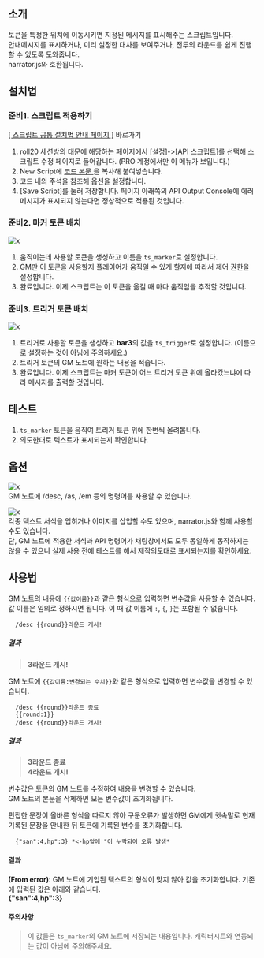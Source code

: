 ## 소개
토큰을 특정한 위치에 이동시키면 지정된 메시지를 표시해주는 스크립트입니다.  
안내메시지를 표시하거나, 미리 설정한 대사를 보여주거나, 전투의 라운드를 쉽게 진행할 수 있도록 도와줍니다.  
narrator.js와 호환됩니다.

## 설치법
### 준비1. 스크립트 적용하기
[[ 스크립트 공통 설치법 안내 페이지 ]](https://github.com/kibkibe/roll20-api-scripts/wiki) 바로가기
1. roll20 세션방의 대문에 해당하는 페이지에서 [설정]->[API 스크립트]를 선택해 스크립트 수정 페이지로 들어갑니다. (PRO 계정에서만 이 메뉴가 보입니다.)
2. New Script에 [ 코드 본문 ](https://github.com/kibkibe/roll20-api-scripts/blob/master/token_scripter/token_scripter.js)을 복사해 붙여넣습니다.
3. 코드 내의 주석을 참조해 옵션을 설정합니다.
4. [Save Script]를 눌러 저장합니다. 페이지 아래쪽의 API Output Console에 에러 메시지가 표시되지 않는다면 정상적으로 적용된 것입니다.

### 준비2. 마커 토큰 배치
![x](https://github.com/kibkibe/roll20-api-scripts/blob/master/wiki_image/ts/1_1.png)
1. 움직이는데 사용할 토큰을 생성하고 이름을 `ts_marker`로 설정합니다.  
2. GM만 이 토큰을 사용할지 플레이어가 움직일 수 있게 할지에 따라서 제어 권한을 설정합니다.
3. 완료입니다. 이제 스크립트는 이 토큰을 옮길 때 마다 움직임을 추적할 것입니다.

### 준비3. 트리거 토큰 배치
![x](https://github.com/kibkibe/roll20-api-scripts/blob/master/wiki_image/ts/1_2.png)
1. 트리거로 사용할 토큰을 생성하고 **bar3**의 값을 `ts_trigger`로 설정합니다. (이름으로 설정하는 것이 아님에 주의하세요.)
2. 트리거 토큰의 GM 노트에 원하는 내용을 적습니다.
3. 완료입니다. 이제 스크립트는 마커 토큰이 어느 트리거 토큰 위에 올라갔느냐에 따라 메시지를 출력할 것입니다.

## 테스트
1. `ts_marker` 토큰을 움직여 트리거 토큰 위에 한번씩 올려봅니다.
2. 의도한대로 텍스트가 표시되는지 확인합니다.

## 옵션
![x](https://github.com/kibkibe/roll20-api-scripts/blob/master/wiki_image/ts/2_1.png)  
GM 노트에 /desc, /as, /em 등의 명령어를 사용할 수 있습니다.  

![x](https://github.com/kibkibe/roll20-api-scripts/blob/master/wiki_image/ts/2_2.png)  
각종 텍스트 서식을 입히거나 이미지를 삽입할 수도 있으며, narrator.js와 함께 사용할 수도 있습니다.  
단, GM 노트에 적용한 서식과 API 명령어가 채팅창에서도 모두 동일하게 동작하지는 않을 수 있으니 실제 사용 전에 테스트를 해서 제작의도대로 표시되는지를 확인하세요.

## 사용법
GM 노트의 내용에 `{{값이름}}`과 같은 형식으로 입력하면 변수값을 사용할 수 있습니다.  
값 이름은 임의로 정하시면 됩니다. 이 때 값 이름에 `:`, `{`, `}`는 포함될 수 없습니다.

      /desc {{round}}라운드 개시!
##### 결과
> **3라운드 개시!**
      
GM 노트에 `{{값이름:변경되는 수치}}`와 같은 형식으로 입력하면 변수값을 변경할 수 있습니다.

      /desc {{round}}라운드 종료
      {{round:1}}
      /desc {{round}}라운드 개시!
##### 결과
> **3라운드 종료**  
> **4라운드 개시!**

변수값은 토큰의 GM 노트를 수정하여 내용을 변경할 수 있습니다.  
GM 노트의 본문을 삭제하면 모든 변수값이 초기화됩니다.  
  
편집한 문장이 올바른 형식을 따르지 않아 구문오류가 발생하면 GM에게 귓속말로 현재 기록된 문장을 안내한 뒤 토큰에 기록된 변수를 초기화합니다.

      {"san":4,hp":3} *<-hp앞에 "이 누락되어 오류 발생*

#### 결과
**(From error)**: GM 노트에 기입된 텍스트의 형식이 맞지 않아 값을 초기화합니다. 기존에 입력된 값은 아래와 같습니다.  
**{"san":4,hp":3}**


#### 주의사항
> 이 값들은 `ts_marker`의 GM 노트에 저장되는 내용입니다. 캐릭터시트와 연동되는 값이 아님에 주의해주세요.